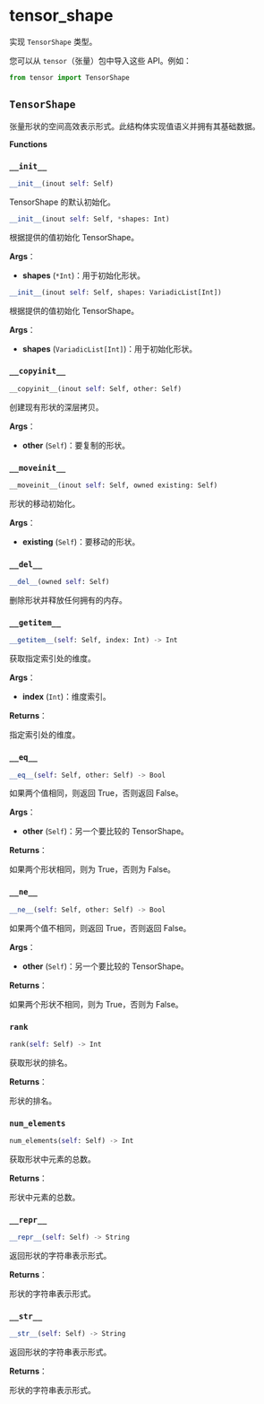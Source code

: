 # tensor_shape

实现 `TensorShape` 类型。

您可以从 `tensor`（张量）包中导入这些 API。例如：

```python
from tensor import TensorShape
```

## `TensorShape`

张量形状的空间高效表示形式。此结构体实现值语义并拥有其基础数据。

**Functions**

### `__init__`

```python
__init__(inout self: Self)
```

TensorShape 的默认初始化。

```python
__init__(inout self: Self, *shapes: Int)
```

根据提供的值初始化 TensorShape。

**Args**：

- **shapes** (`*Int`)：用于初始化形状。

```python
__init__(inout self: Self, shapes: VariadicList[Int])
```

根据提供的值初始化 TensorShape。

**Args**：

- **shapes** (`VariadicList[Int]`)：用于初始化形状。

### `__copyinit__`

```python
__copyinit__(inout self: Self, other: Self)
```

创建现有形状的深层拷贝。

**Args**：

- **other** (`Self`)：要复制的形状。

### `__moveinit__`

```python
__moveinit__(inout self: Self, owned existing: Self)
```

形状的移动初始化。

**Args**：

- **existing** (`Self`)：要移动的形状。

### `__del__`

```python
__del__(owned self: Self)
```

删除形状并释放任何拥有的内存。

### `__getitem__`

```python
__getitem__(self: Self, index: Int) -> Int
```

获取指定索引处的维度。

**Args**：

- **index** (`Int`)：维度索引。

**Returns**：

指定索引处的维度。

### `__eq__`

```python
__eq__(self: Self, other: Self) -> Bool
```

如果两个值相同，则返回 True，否则返回 False。

**Args**：

- **other** (`Self`)：另一个要比较的 TensorShape。

**Returns**：

如果两个形状相同，则为 True，否则为 False。

### `__ne__`

```python
__ne__(self: Self, other: Self) -> Bool
```

如果两个值不相同，则返回 True，否则返回 False。

**Args**：

- **other** (`Self`)：另一个要比较的 TensorShape。

**Returns**：

如果两个形状不相同，则为 True，否则为 False。

### `rank`

```python
rank(self: Self) -> Int
```

获取形状的排名。

**Returns**：

形状的排名。

### `num_elements`

```python
num_elements(self: Self) -> Int
```

获取形状中元素的总数。

**Returns**：

形状中元素的总数。

### `__repr__`

```python
__repr__(self: Self) -> String
```

返回形状的字符串表示形式。

**Returns**：

形状的字符串表示形式。

### `__str__`

```python
__str__(self: Self) -> String
```

返回形状的字符串表示形式。

**Returns**：

形状的字符串表示形式。
